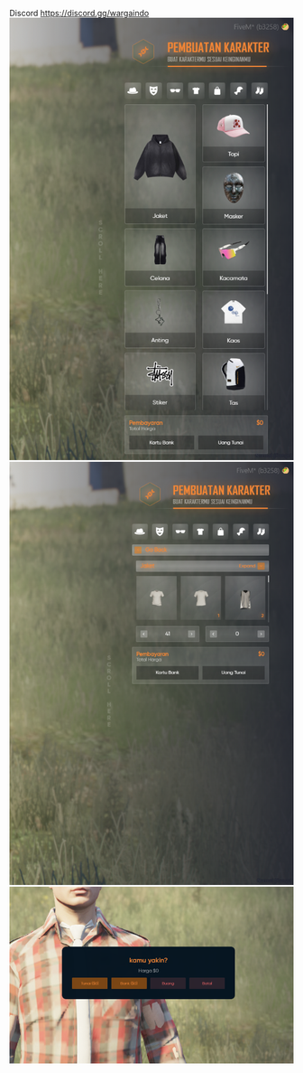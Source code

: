 Discord https://discord.gg/wargaindo
![alt text](https://github.com/mrxzi/wirp-clothingJaden/blob/main/Screenshot%202024-09-17%20212643.png?raw=true)
![alt text](https://github.com/mrxzi/wirp-clothingJaden/blob/main/Screenshot%202024-09-17%20212654.png?raw=true)
![alt text](https://github.com/mrxzi/wirp-clothingJaden/blob/main/Screenshot%202024-09-17%20212700.png?raw=true)
